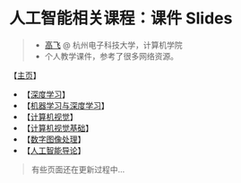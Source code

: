 # 人工智能相关课程：课件 Slides

> - [高飞](http://aiart.live) @ 杭州电子科技大学，计算机学院
> - 个人教学课件，参考了很多网络资源。

【[主页](https://aiart.live/courses/)】

- 【[深度学习](https://aiart.live/courses/dl.html)】
- 【[机器学习与深度学习](https://aiart.live/courses/mldl.html)】
- 【[计算机视觉](https://aiart.live/courses/cv.html)】
- 【[计算机视觉基础](https://aiart.live/courses/cvf.html)】
- 【[数字图像处理](https://aiart.live/courses/dip.html)】
- 【[人工智能导论](https://aiart.live/courses/intro2ai.html)】



> 有些页面还在更新过程中...